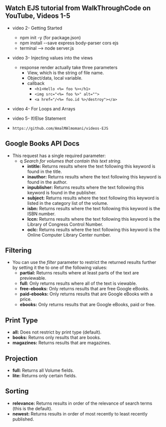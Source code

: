 ## Watch EJS tutorial from WalkThroughCode on YouTube, Videos 1-5

  - video 2- Getting Started
    - npm init -y (for package.json)
    - npm install --save express body-parser cors ejs
    - terminal --> node server.js
  - video 3- Injecting values into the views
    - response render actually take three parameters
       - View, which is the string of file name.
       - Object/data, local variable.
       - callback
          - `<h1>Hello <%= foo %></h1>`
          - `<img src="<%= foo %>" alt="">`
          - `<a href="/<%= foo.id %>/destroy"></a>`
 - video 4- For Loops and Arrays
 - video 5- If/Else Statement

- `https://github.com/AmalMAlmomani/videos-EJS`


##  Google Books API Docs

 - This request has a single required parameter:
   - q *Search for volumes that contain this text string.* 
     - **intitle:** Returns results where the text following this keyword is found in the title.
     - **inauthor:** Returns results where the text following this keyword is found in the author.
     - **inpublisher:** Returns results where the text following this keyword is found in the publisher.
     - **subject:** Returns results where the text following this keyword is listed in the category list of the volume.
     - **isbn:** Returns results where the text following this keyword is the ISBN number.
     - **lccn:** Returns results where the text following this keyword is the Library of Congress Control Number.
     - **oclc:** Returns results where the text following this keyword is the Online Computer Library Center number.

## Filtering
   
   - You can use the *filter* parameter to restrict the returned results further by setting it the to one of the following values:
     - **partial:** Returns results where at least parts of the text are previewable.
     - **full:** Only returns results where all of the text is viewable.
     - **free-ebooks:** Only returns results that are free Google eBooks.
     - **paid-ebooks:** Only returns results that are Google eBooks with a price.
     - **ebooks:** Only returns results that are Google eBooks, paid or free. 

## Print Type
  
  - **all:** Does not restrict by print type (default).
  - **books:** Returns only results that are books.
  - **magazines:** Returns results that are magazines.

## Projection
  
  - **full:** Returns all Volume fields.
  - **lite:** Returns only certain fields.

## Sorting
 
  - **relevance:** Returns results in order of the relevance of search terms (this is the default).
  - **newest:** Returns results in order of most recently to least recently published.